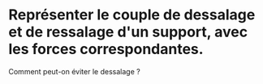 # Représenter le couple de dessalage et de ressalage d'un support, avec les forces correspondantes. 
Comment peut-on éviter le dessalage ?